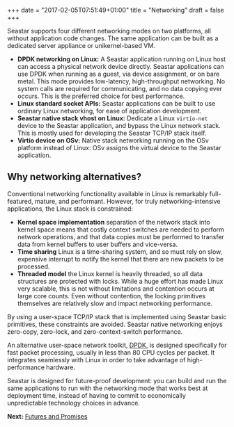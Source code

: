 +++
date = "2017-02-05T07:51:49+01:00"
title = "Networking"
draft = false
+++

Seastar supports four different networking modes on two platforms, all without application code changes. The same application can be built as a dedicated server appliance or unikernel-based VM.

* **DPDK networking on Linux:** A Seastar application running on Linux host can access a physical network device directly. Seastar applications can use DPDK when running as a guest, via device assignment, or on bare metal. This mode provides low-latency, high-throughput networking. No system calls are required for communicating, and no data copying ever occurs. This is the preferred choice for best performance.
* **Linux standard socket APIs:** Seastar applications can be built to use ordinary Linux networking, for ease of application development.
* **Seastar native stack vhost on Linux:** Dedicate a Linux ```virtio-net``` device to the Seastar application, and bypass the Linux network stack. This is mostly used for developing the Seastar TCP/IP stack itself.
* **Virtio device on OSv:** Native stack networking running on the OSv platform instead of Linux: OSv assigns the virtual device to the Seastar application.

## Why networking alternatives?
Conventional networking functionality available in Linux is remarkably full-featured, mature, and performant. However, for truly networking-intensive applications, the Linux stack is constrained:

* **Kernel space implementation** separation of the network stack into kernel space means that costly context switches are needed to perform network operations, and that data copies must be performed to transfer data from kernel buffers to user buffers and vice-versa.
* **Time sharing** Linux is a time-sharing system, and so must rely on slow, expensive interrupt to notify the kernel that there are new packets to be processed.
* **Threaded model** the Linux kernel is heavily threaded, so all data structures are protected with locks. While a huge effort has made Linux very scalable, this is not without limitations and contention occurs at large core counts. Even without contention, the locking primitives themselves are relatively slow and impact networking performance.

By using a user-space TCP/IP stack that is implemented using Seastar basic primitives, these constraints are avoided. Seastar native networking enjoys zero-copy, zero-lock, and zero-context-switch performance.

An alternative user-space network toolkit, [DPDK](http://dpdk.org/), is designed specifically for fast packet processing, usually in less than 80 CPU cycles per packet. It integrates seamlessly with Linux in order to take advantage of high-performance hardware.

Seastar is designed for future-proof development: you can build and run the same applications to run with the networking mode that works best at deployment time, instead of having to commit to economically unpredictable technology choices in advance.

**Next:** [Futures and Promises](/seastar/futures-promises)
